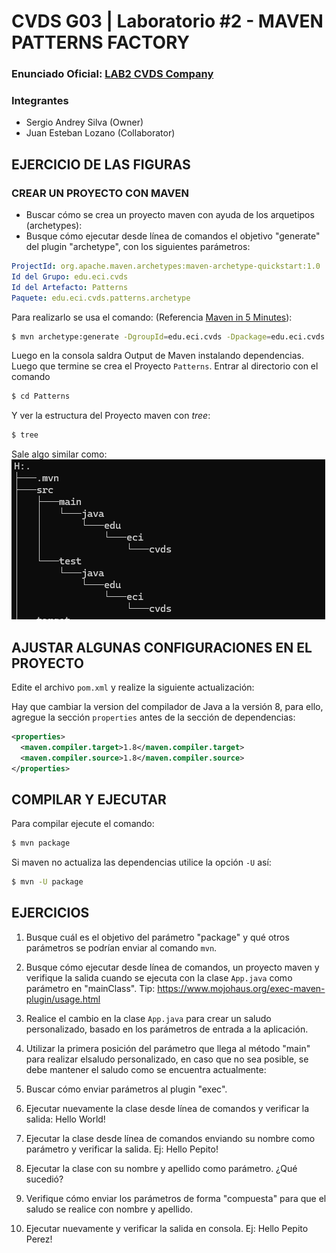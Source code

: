 # CVDS G03 | Laboratorio #2 - MAVEN PATTERNS FACTORY

### Enunciado Oficial: [LAB2 CVDS Company](https://github.com/CVDS-ESCUELAING/Laboratory2025/blob/main/LAB2.md)

### Integrantes
- Sergio Andrey Silva (Owner)
- Juan Esteban Lozano (Collaborator)


## EJERCICIO DE LAS FIGURAS
### CREAR UN PROYECTO CON MAVEN
- Buscar cómo se crea un proyecto maven con ayuda de los arquetipos (archetypes): 
- Busque cómo ejecutar desde línea de comandos el objetivo "generate" del plugin "archetype", con los siguientes parámetros:


```yml
ProjectId: org.apache.maven.archetypes:maven-archetype-quickstart:1.0
Id del Grupo: edu.eci.cvds
Id del Artefacto: Patterns
Paquete: edu.eci.cvds.patterns.archetype
```

Para realizarlo se usa el comando: (Referencia [Maven in 5 Minutes](https://maven.apache.org/guides/getting-started/maven-in-five-minutes.html)):

```sh
$ mvn archetype:generate -DgroupId=edu.eci.cvds -Dpackage=edu.eci.cvds.patterns.archetype -DartifactId=Patterns -DarchetypeArtifactId=maven-archetype-quickstart -DarchetypeVersion=1.5 -DinteractiveMode=false
```

Luego en la consola saldra Output de Maven instalando dependencias. Luego que termine se crea el Proyecto `Patterns`. Entrar al directorio con el comando

```sh
$ cd Patterns
```

Y ver la estructura del Proyecto maven con *tree*:
```sh
$ tree
```

Sale algo similar como:
![img](Screens/screen1_tree.png)

## AJUSTAR ALGUNAS CONFIGURACIONES EN EL PROYECTO

Edite el archivo `pom.xml` y realize la siguiente actualización:

Hay que cambiar la version del compilador de Java a la versión 8, para ello, agregue la sección `properties` antes de la sección de
dependencias:
```xml
<properties>
  <maven.compiler.target>1.8</maven.compiler.target>
  <maven.compiler.source>1.8</maven.compiler.source>
</properties>
```

## COMPILAR Y EJECUTAR
Para compilar ejecute el comando:
```sh
$ mvn package
```

Si maven no actualiza las dependencias utilice la opción `-U` así:
```sh
$ mvn -U package
```

## EJERCICIOS
1. Busque cuál es el objetivo del parámetro "package" y qué otros parámetros se podrían enviar al comando `mvn`.

2. Busque cómo ejecutar desde línea de comandos, un proyecto maven y verifique la salida cuando se ejecuta con la clase `App.java` como parámetro en "mainClass". Tip: https://www.mojohaus.org/exec-maven-plugin/usage.html

3. Realice el cambio en la clase `App.java` para crear un saludo personalizado, basado en los parámetros de entrada a la aplicación. 

4. Utilizar la primera posición del parámetro que llega al método "main" para realizar elsaludo personalizado, en caso que no sea posible, se debe mantener el saludo como se encuentra actualmente:

5. Buscar cómo enviar parámetros al plugin "exec".

6. Ejecutar nuevamente la clase desde línea de comandos y verificar la salida: Hello World!

7. Ejecutar la clase desde línea de comandos enviando su nombre como parámetro y verificar la salida. Ej: Hello Pepito!

8. Ejecutar la clase con su nombre y apellido como parámetro. ¿Qué sucedió?

9. Verifique cómo enviar los parámetros de forma "compuesta" para que el saludo se realice con nombre y apellido.

10. Ejecutar nuevamente y verificar la salida en consola. Ej: Hello Pepito Perez!
